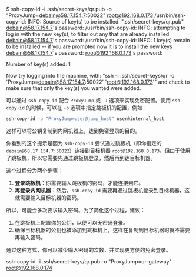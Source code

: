 $ ssh-copy-id -i .ssh/secret-keys/qr.pub -o "ProxyJump=debain@58.17.154.7:50022" root@192.168.0.173
/usr/bin/ssh-copy-id: INFO: Source of key(s) to be installed: ".ssh/secret-keys/qr.pub"
debain@58.17.154.7's password:
/usr/bin/ssh-copy-id: INFO: attempting to log in with the new key(s), to filter out any that are already installed
debain@58.17.154.7's password:
/usr/bin/ssh-copy-id: INFO: 1 key(s) remain to be installed -- if you are prompted now it is to install the new keys
debain@58.17.154.7's password:
root@192.168.0.173's password:

Number of key(s) added: 1

Now try logging into the machine, with: "ssh -i .ssh/secret-keys/qr -o 'ProxyJump=debain@58.17.154.7:50022' 'root@192.168.0.173'"
and check to make sure that only the key(s) you wanted were added.




可以通过 `ssh-copy-id` 配合 `ProxyJump` 或 `-J` 选项来实现免密配置。使用 `ssh-copy-id` 的时候，可以在 `-o` 选项中指定跳板机的配置，例如：

```bash
ssh-copy-id -o "ProxyJump=user@jump_host" user@internal_host
```

这样可以将公钥复制到内网机器上，达到免密登录的目的。


你看到的这个提示是因为 `ssh-copy-id` 尝试通过跳板机（即你指定的 `debain@58.17.154.7:50022`）连接到目标机器 `root@192.168.0.173`，但由于使用了跳板机，所以它需要先通过跳板机登录，然后再到达目标机器。

这个过程分为两个步骤：

1. **登录跳板机**：你需要输入跳板机的密码，才能连接到它。
2. **再登录内网机器**：然后，`ssh-copy-id` 需要再通过跳板机登录到目标机器，这就需要输入目标机器的密码。

所以，可能会多次要求输入密码。为了简化这个过程，建议：

1. 在跳板机上配置你的公钥，以便可以无密码登录。
2. 确保目标机器的公钥也被添加到跳板机上，这样在复制到目标机器时就不需要再输入密码。

通过这种方式，你可以减少输入密码的次数，并实现更方便的免密登录。


 ssh-copy-id -i .ssh/secret-keys/qr.pub -o "ProxyJump=qr-gateway" root@192.168.0.174